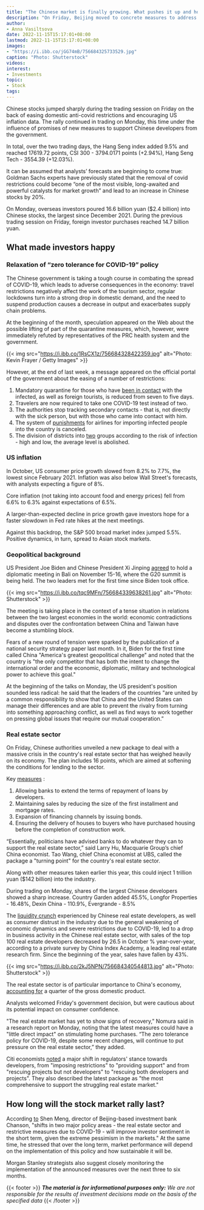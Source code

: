 ```yaml
---
title: "The Chinese market is finally growing. What pushes it up and how long will it last"
description: "On Friday, Beijing moved to concrete measures to address two of the most pressing issues for the country's economy - COVID-19-related restrictions and problems in the real estate sector. The news instilled optimism in investors and provoked a rally in the stock market"
author: 
- Anna Vasiltsova
date: 2022-11-15T15:17:01+08:00
lastmod: 2022-11-15T15:17:01+08:00
images: 
- "https://i.ibb.co/jGG74mB/756684325733529.jpg"
caption: "Photo: Shutterstock"
videos:
interest:
- Investments
topic:
- Stock
tags:
---
```


Chinese stocks jumped sharply during the trading session on Friday on the back of easing domestic anti-covid restrictions and encouraging US inflation data. The rally continued in trading on Monday, this time under the influence of promises of new measures to support Chinese developers from the government.

In total, over the two trading days, the Hang Seng index added 9.5% and reached 17619.72 points, CSI 300 - 3794.0171 points (+2.94%), Hang Seng Tech - 3554.39 (+12.03%).

It can be assumed that analysts’ forecasts are beginning to come true: Goldman Sachs experts have previously stated that the removal of covid restrictions could become “one of the most visible, long-awaited and powerful catalysts for market growth” and lead to an increase in Chinese stocks by 20%.

On Monday, overseas investors poured 16.6 billion yuan ($2.4 billion) into Chinese stocks, the largest since December 2021. During the previous trading session on Friday, foreign investor purchases reached 14.7 billion yuan.

**What made investors happy**
-----------------------------

### Relaxation of “zero tolerance for COVID-19” policy

The Chinese government is taking a tough course in combating the spread of COVID-19, which leads to adverse consequences in the economy: travel restrictions negatively affect the work of the tourism sector, regular lockdowns turn into a strong drop in domestic demand, and the need to suspend production causes a decrease in output and exacerbates supply chain problems.

At the beginning of the month, speculation appeared on the Web about the possible lifting of part of the quarantine measures, which, however, were immediately refuted by representatives of the PRC health system and the government.

{{< img src="https://i.ibb.co/1RsCX1z/756684328422359.jpg" alt="Photo: Kevin Frayer / Getty Images" >}}

However, at the end of last week, a message appeared on the official portal of the government about the easing of a number of restrictions:

1.  Mandatory quarantine for those who have [been in contact](https://www.forbes.ru/forbeslife/481020-kitaj-smagcaet-koronavirusnye-ogranicenia) with the infected, as well as foreign tourists, is reduced from seven to five days.
2.  Travelers are now required to take one COVID-19 test instead of two.
3.  The authorities stop tracking secondary contacts - that is, not directly with the sick person, but with those who came into contact with him.
4.  The system of [punishments](https://quote.ru/news/article/636defc39a7947e508f51af6) for airlines for importing infected people into the country is canceled.
5.  The division of districts into [two](https://www.kommersant.ru/doc/5659409) groups according to the risk of infection - high and low, the average level is abolished.

### US inflation

In October, US consumer price growth slowed from 8.2% to 7.7%, the lowest since February 2021. Inflation was also below Wall Street's forecasts, with analysts expecting a figure of 8%.

Core inflation (not taking into account food and energy prices) fell from 6.6% to 6.3% against expectations of 6.5%.

A larger-than-expected decline in price growth gave investors hope for a faster slowdown in Fed rate hikes at the next meetings.

Against this backdrop, the S&P 500 broad market index jumped 5.5%. Positive dynamics, in turn, spread to Asian stock markets.

### Geopolitical background

US President Joe Biden and Chinese President Xi Jinping [agreed](https://www.deepl.com/ru/translator#en/ru/In%20a%20national%20security%20strategy%20document%20released%20last%20month%2C%20Biden%20for%20the%20first%20time%20identified%20China%20as%20posing%20%E2%80%9CAmerica%E2%80%99s%20most%20consequential%20geopolitical%20challenge%2C%E2%80%9D%20and%20wrote%20the%20country%20was%20the%20%E2%80%9Conly%20competitor%20with%20both%20the%20intent%20to%20reshape%20the%20international%20order%20and%2C%20increasingly%2C%20the%20economic%2C%20diplomatic%2C%20military%2C%20and%20technological%20power%20to%20advance%20that%20objective.%E2%80%9D) to hold a diplomatic meeting in Bali on November 15-16, where the G20 summit is being held. The two leaders met for the first time since Biden took office.

{{< img src="https://i.ibb.co/tqc9MFn/756684339638261.jpg" alt="Photo: Shutterstock" >}}

The meeting is taking place in the context of a tense situation in relations between the two largest economies in the world: economic contradictions and disputes over the confrontation between China and Taiwan have become a stumbling block.

Fears of a new round of tension were sparked by the publication of a national security strategy paper last month. In it, Biden for the first time called China "America's greatest geopolitical challenge" and noted that the country is "the only competitor that has both the intent to change the international order and the economic, diplomatic, military and technological power to achieve this goal."

At the beginning of the talks on Monday, the US president's position sounded less radical: he said that the leaders of the countries "are united by a common responsibility to show that China and the United States can manage their differences and are able to prevent the rivalry from turning into something approaching conflict, as well as find ways to work together on pressing global issues that require our mutual cooperation.”

### Real estate sector

On Friday, Chinese authorities unveiled a new package to deal with a massive crisis in the country's real estate sector that has weighed heavily on its economy. The plan includes 16 points, which are aimed at softening the conditions for lending to the sector.

Key [measures](https://www.bloomberg.com/news/articles/2022-11-13/china-s-16-point-plan-to-rescue-its-ailing-property-sector) :

1.  Allowing banks to extend the terms of repayment of loans by developers.
2.  Maintaining sales by reducing the size of the first installment and mortgage rates.
3.  Expansion of financing channels by issuing bonds.
4.  Ensuring the delivery of houses to buyers who have purchased housing before the completion of construction work.

“Essentially, politicians have advised banks to do whatever they can to support the real estate sector,” said Larry Hu, Macquarie Group’s chief China economist. Tao Wang, chief China economist at UBS, called the package a "turning point" for the country's real estate sector.

Along with other measures taken earlier this year, this could inject 1 trillion yuan ($142 billion) into the industry.

During trading on Monday, shares of the largest Chinese developers showed a sharp increase. Country Garden added 45.5%, Longfor Properties - 16.48%, Dexin China - 110.9%, Evergrande - 8.5%

The [liquidity crunch](https://edition.cnn.com/2022/11/14/investing/china-real-estate-crisis-over-rescue-plan-intl-hnk/index.html) experienced by Chinese real estate developers, as well as consumer distrust in the industry due to the general weakening of economic dynamics and severe restrictions due to COVID-19, led to a drop in business activity in the Chinese real estate sector, with sales of the top 100 real estate developers decreased by 26.5 in October % year-over-year, according to a private survey by China Index Academy, a leading real estate research firm. Since the beginning of the year, sales have fallen by 43%.


{{< img src="https://i.ibb.co/2kJ5NPN/756684340544813.jpg" alt="Photo: Shutterstock" >}}

The real estate sector is of particular importance to China's economy, [accounting for](https://www.reuters.com/world/china/chinas-property-shares-jump-regulators-outline-new-financing-package-2022-11-14/) a quarter of the gross domestic product.

Analysts welcomed Friday's government decision, but were cautious about its potential impact on consumer confidence.

"The real estate market has yet to show signs of recovery," Nomura said in a research report on Monday, noting that the latest measures could have a "little direct impact" on stimulating home purchases. “The zero tolerance policy for COVID-19, despite some recent changes, will continue to put pressure on the real estate sector,” they added.

Citi economists [noted](https://www.reuters.com/world/china/chinas-property-shares-jump-regulators-outline-new-financing-package-2022-11-14/) a major shift in regulators' stance towards developers, from "imposing restrictions" to "providing support" and from "rescuing projects but not developers" to "rescuing both developers and projects". They also described the latest package as "the most comprehensive to support the struggling real estate market."

**How long will the stock market rally last?**
----------------------------------------------

According [to](https://www.bloomberg.com/news/articles/2022-11-14/chinese-stocks-in-hong-kong-take-gains-from-october-low-to-20) Shen Meng, director of Beijing-based investment bank Chanson, "shifts in two major policy areas - the real estate sector and restrictive measures due to COVID-19 - will improve investor sentiment in the short term, given the extreme pessimism in the markets." At the same time, he stressed that over the long term, market performance will depend on the implementation of this policy and how sustainable it will be.

Morgan Stanley strategists also suggest closely monitoring the implementation of the announced measures over the next three to six months.

{{< footer >}}
_**The material is for informational purposes only:** We are not responsible for the results of investment decisions made on the basis of the specified data_
{{< /footer >}}